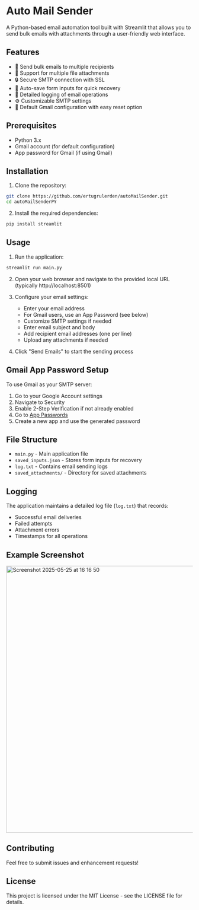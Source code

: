# Auto Mail Sender

A Python-based email automation tool built with Streamlit that allows you to send bulk emails with attachments through a user-friendly web interface.

## Features

- 📧 Send bulk emails to multiple recipients
- 📎 Support for multiple file attachments
- 🔒 Secure SMTP connection with SSL
- 💾 Auto-save form inputs for quick recovery
- 📝 Detailed logging of email operations
- ⚙️ Customizable SMTP settings
- 🔄 Default Gmail configuration with easy reset option

## Prerequisites

- Python 3.x
- Gmail account (for default configuration)
- App password for Gmail (if using Gmail)

## Installation

1. Clone the repository:
```bash
git clone https://github.com/ertugrulerden/autoMailSender.git
cd autoMailSenderPY
```

2. Install the required dependencies:
```bash
pip install streamlit
```

## Usage

1. Run the application:
```bash
streamlit run main.py
```

2. Open your web browser and navigate to the provided local URL (typically http://localhost:8501)

3. Configure your email settings:
   - Enter your email address
   - For Gmail users, use an App Password (see below)
   - Customize SMTP settings if needed
   - Enter email subject and body
   - Add recipient email addresses (one per line)
   - Upload any attachments if needed

4. Click "Send Emails" to start the sending process

## Gmail App Password Setup

To use Gmail as your SMTP server:

1. Go to your Google Account settings
2. Navigate to Security
3. Enable 2-Step Verification if not already enabled
4. Go to [App Passwords](https://myaccount.google.com/apppasswords)
5. Create a new app and use the generated password

## File Structure

- `main.py` - Main application file
- `saved_inputs.json` - Stores form inputs for recovery
- `log.txt` - Contains email sending logs
- `saved_attachments/` - Directory for saved attachments

## Logging

The application maintains a detailed log file (`log.txt`) that records:
- Successful email deliveries
- Failed attempts
- Attachment errors
- Timestamps for all operations

## Example Screenshot
<img width="720" alt="Screenshot 2025-05-25 at 16 16 50" src="https://github.com/user-attachments/assets/e702ccba-5440-4ff4-822d-1ad7e0044ea9" />

## Contributing

Feel free to submit issues and enhancement requests!

## License

This project is licensed under the MIT License - see the LICENSE file for details. 
